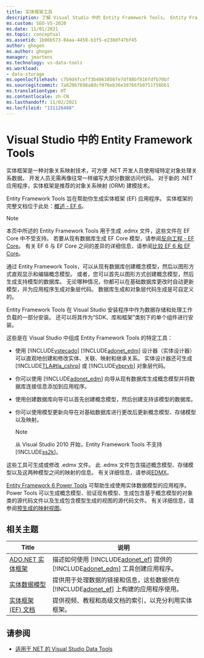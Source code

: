 ```yaml
---
title: 实体框架工具
description: 了解 Visual Studio 中的 Entity Framework Tools。 Entity Framework Tools 旨在帮助你生成实体框架 (EF) 应用程序。
ms.custom: SEO-VS-2020
ms.date: 11/01/2021
ms.topic: conceptual
ms.assetid: 1b06b573-84aa-4458-b3f5-e238df47bf45
author: ghogen
ms.author: ghogen
manager: jmartens
ms.technology: vs-data-tools
ms.workload:
- data-storage
ms.openlocfilehash: c7b9d4fceff3b4063856fe7df88bf816fdfb70bf
ms.sourcegitcommit: 7a820b7698a8dcf076eb36e3d766fb0751f56bb1
ms.translationtype: HT
ms.contentlocale: zh-CN
ms.lasthandoff: 11/02/2021
ms.locfileid: "131126488"
---
```

# <a name="entity-framework-tools-in-visual-studio"></a>Visual Studio 中的 Entity Framework Tools

实体框架是一种对象关系映射技术，可方便 .NET 开发人员使用域特定对象处理关系数据。 开发人员无需再像往常一样编写大部分数据访问代码。 对于新的 .NET 应用程序，实体框架是推荐的对象关系映射 (ORM) 建模技术。

Entity Framework Tools 旨在帮助你生成实体框架 (EF) 应用程序。 实体框架的完整文档位于此处：[概述 - EF 6](/ef/ef6/)。

  > [!NOTE]
  > 本页中所述的 Entity Framework Tools 用于生成 .edmx 文件，这些文件在 EF Core 中不受支持。 若要从现有数据库生成 EF Core 模型，请参阅[反向工程 - EF Core](/ef/core/managing-schemas/scaffolding)。 有关 EF 6 与 EF Core 之间的差异的详细信息，请参阅[比较 EF 6 和 EF Core](/ef/efcore-and-ef6/)。

通过 Entity Framework Tools，可以从现有数据库创建概念模型，然后以图形方式直观显示和编辑概念模型。 或者，您可以首先以图形方式创建概念模型，然后生成支持模型的数据库。 无论哪种情况，你都可以在基础数据库更改时自动更新模型，并为应用程序生成对象层代码。 数据库生成和对象层代码生成是可自定义的。

Entity Framework Tools 在 Visual Studio 安装程序中作为数据存储和处理工作负载的一部分安装。 还可以将其作为“SDK、库和框架”类别下的单个组件进行安装。

这些是在 Visual Studio 中组成 Entity Framework Tools 的特定工具：

- 使用 [!INCLUDE[vstecado](../data-tools/includes/vstecado_md.md)] [!INCLUDE[adonet_edm](../data-tools/includes/adonet_edm_md.md)] 设计器（实体设计器）可以直观地创建和修改实体、关联、映射和继承关系。 实体设计器还可生成 [!INCLUDE[TLA#tla_cshrp](../data-tools/includes/tlasharptla_cshrp_md.md)] 或 [!INCLUDE[vbprvb](../code-quality/includes/vbprvb_md.md)] 对象层代码。

- 你可以使用 [!INCLUDE[adonet_edm](../data-tools/includes/adonet_edm_md.md)] 向导从现有数据库生成概念模型并将数据库连接信息添加到应用程序。

- 使用创建数据库向导可以首先创建概念模型，然后创建支持该模型的数据库。

- 你可以使用模型更新向导在对基础数据库进行更改后更新概念模型、存储模型以及映射。

  > [!NOTE]
  > 从 Visual Studio 2010 开始，Entity Framework Tools 不支持 [!INCLUDE[ss2k](../data-tools/includes/ss2k_md.md)]。

这些工具可生成或修改 .edmx 文件。 此 .edmx 文件包含描述概念模型、存储模型以及这两种模型之间的映射的信息。 有关详细信息，请参阅[EDMX](/ef/ef6/)。

[Entity Framework 6 Power Tools](https://marketplace.visualstudio.com/items?itemName=EntityFrameworkTeam.EntityFrameworkPowerToolsBeta4) 可帮助生成使用实体数据模型的应用程序。 Power Tools 可以生成概念模型、验证现有模型、生成包含基于概念模型的对象类的源代码文件以及生成包含模型生成的视图的源代码文件。 有关详细信息，请参阅[预生成的映射视图](/ef/ef6/fundamentals/performance/pre-generated-views)。

## <a name="related-topics"></a>相关主题

| Title | 说明 |
| - | - |
| [ADO.NET 实体框架](/dotnet/framework/data/adonet/ef/index) | 描述如何使用 [!INCLUDE[adonet_ef](../data-tools/includes/adonet_ef_md.md)] 提供的 [!INCLUDE[adonet_edm](../data-tools/includes/adonet_edm_md.md)] 工具创建应用程序。 |
| [实体数据模型](/dotnet/framework/data/adonet/entity-data-model) | 提供用于处理数据的链接和信息，这些数据供在 [!INCLUDE[adonet_ef](../data-tools/includes/adonet_ef_md.md)] 上构建的应用程序使用。 |
| [实体框架 (EF) 文档](/ef/ef6/get-started) | 提供视频、教程和高级文档的索引，以充分利用实体框架。 |

## <a name="see-also"></a>请参阅

- [适用于 NET 的 Visual Studio Data Tools](../data-tools/visual-studio-data-tools-for-dotnet.md)
